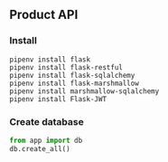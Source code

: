 ## Product API

### Install

```script
pipenv install flask
pipenv install flask-restful
pipenv install flask-sqlalchemy
pipenv install flask-marshmallow
pipenv install marshmallow-sqlalchemy
pipenv install Flask-JWT
```

### Create database

```python
from app import db
db.create_all()
```

